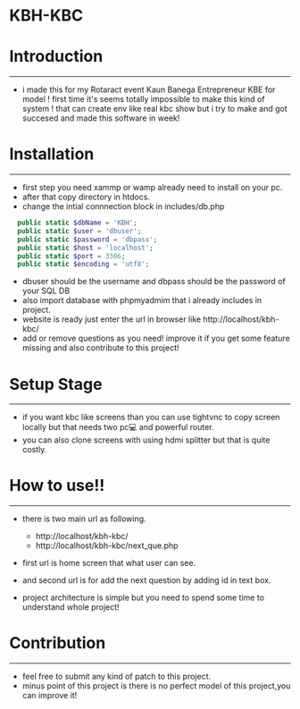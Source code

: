 # KBH-KBC

# Introduction
---------------
- i made this for my Rotaract event Kaun Banega Entrepreneur KBE for model !
  first time it's seems totally impossible to make this kind of system !
  that can create env like real kbc show but i try to make and got succesed and made this software in week!

# Installation
---------------
- first step you need xammp or wamp already need to install on your pc.
- after that copy directory in htdocs.
- change the intial connnection block in includes/db.php
```php
  public static $dbName = 'KBH';
  public static $user = 'dbuser';
  public static $password = 'dbpass';
  public static $host = 'localhost';
  public static $port = 3306;
  public static $encoding = 'utf8';
```
- dbuser should be the username and dbpass should be the password of your SQL DB
- also import database with phpmyadmim that i already includes in project.
- website is ready just enter the url in browser like http://localhost/kbh-kbc/
- add or remove questions as you need!
   improve it if you get some feature missing and also contribute to this project!

# Setup Stage
-----------
- if you want kbc like screens than you can use tightvnc to copy screen locally but that needs two pc:computer: and powerful router.
- you can also clone screens with using hdmi splitter but that is quite costly.

# How to use!!
---------------
- there is two main url as following.
  - http://localhost/kbh-kbc/
  - http://localhost/kbh-kbc/next_que.php
- first url is home screen that what user can see.
- and second url is for add the next question by adding id in text box.

- project architecture is simple but you need to spend some time to understand whole project!

# Contribution
----------------
- feel free to submit any kind of patch to this project.
- minus point of this project is there is no perfect model of this project,you can improve it!
